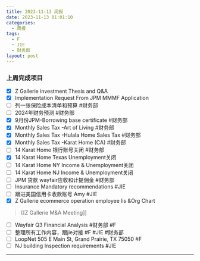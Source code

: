 ```yaml
---
title: 2023-11-13 周报
date: 2023-11-13 01:01:10
categories:
  - 周报
tags:
  - F
  - JIE
  - 财务部
layout: post
---
```


### 上周完成项目

- [x] Z Gallerie investment Thesis and Q&A
- [x] Implementation Request From JPM MMMF Application
- [ ] 列一张保险成本清单和预算  #财务部 
- [ ] 2024年财务预测 #财务部 
- [x] 9月份JPM-Borrowing base certificate #财务部 
- [x] Monthly Sales Tax -Art of Living #财务部 
- [x] Monthly Sales Tax -Hulala Home Sales Tax #财务部 
- [x] Monthly Sales Tax  -Karat Home (CA) #财务部 
- [ ] 14 Karat Home 银行账号关闭 #财务部 
- [x] 14 Karat Home Texas Unemployment关闭
- [ ] 14 Karat Home NY Income & Unemployment关闭
- [ ] 14 Karat Home NJ Income & Unemployment关闭
- [ ] JPM 贷款 wayfair应收和计提佣金 #财务部 
- [ ] Insurance Mandatory recommendations #JIE 
- [ ] 跟进美国信用卡收款账号 Amy #JIE 
- [x]  Z Gallerie ecommerce operation employee lis &Org Chart 
> [[Z Gallerie M&A Meeting]]
- [ ] Wayfair Q3 Financial Analysis #财务部 #F 
- [ ] 整理所有工作内容，跟jie对接 #F #JIE #财务部 
- [ ] LoopNet 505 E Main St, Grand Prairie, TX 75050  #F 
- [ ] NJ building Inspection requirements #JIE 

---













